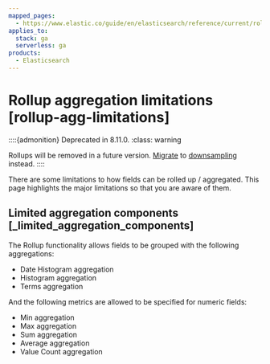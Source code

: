 ```yaml
---
mapped_pages:
  - https://www.elastic.co/guide/en/elasticsearch/reference/current/rollup-agg-limitations.html
applies_to:
  stack: ga
  serverless: ga
products:
  - Elasticsearch
---
```


# Rollup aggregation limitations [rollup-agg-limitations]

::::{admonition} Deprecated in 8.11.0.
:class: warning

Rollups will be removed in a future version. [Migrate](migrating-from-rollup-to-downsampling.md) to [downsampling](../../data-store/data-streams/downsampling-time-series-data-stream.md) instead.
::::


There are some limitations to how fields can be rolled up / aggregated. This page highlights the major limitations so that you are aware of them.


## Limited aggregation components [_limited_aggregation_components] 

The Rollup functionality allows fields to be grouped with the following aggregations:

* Date Histogram aggregation
* Histogram aggregation
* Terms aggregation

And the following metrics are allowed to be specified for numeric fields:

* Min aggregation
* Max aggregation
* Sum aggregation
* Average aggregation
* Value Count aggregation

